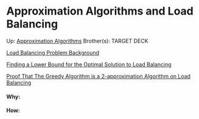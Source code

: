 # Approximation Algorithms and Load Balancing

Up: [Approximation Algorithms](approximation_algorithms)
Brother(s):
TARGET DECK

[Load Balancing Problem Background](load_balancing_problem_background)

[Finding a Lower Bound for the Optimal Solution to Load Balancing](finding_a_lower_bound_for_the_optimal_solution_to_load_balancing)

[Proof That The Greedy Algorithm is a 2-approximation Algorithm on Load Balancing](proof_that_the_greedy_algorithm_is_a_2-approximation_algorithm_on_load_balancing)































#### Why:
#### How:









